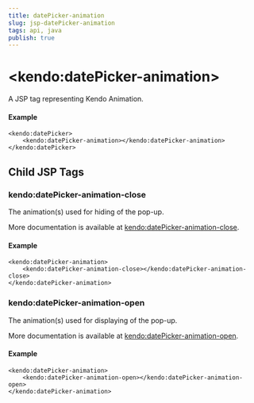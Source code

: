 ```yaml
---
title: datePicker-animation
slug: jsp-datePicker-animation
tags: api, java
publish: true
---
```


# \<kendo:datePicker-animation\>
A JSP tag representing Kendo Animation.

#### Example
    <kendo:datePicker>
        <kendo:datePicker-animation></kendo:datePicker-animation>
    </kendo:datePicker>


## Child JSP Tags

### kendo:datePicker-animation-close

The animation(s) used for hiding of the pop-up.

More documentation is available at [kendo:datePicker-animation-close](/api/wrappers/jsp/datepicker/animation-close).

#### Example

    <kendo:datePicker-animation>
        <kendo:datePicker-animation-close></kendo:datePicker-animation-close>
    </kendo:datePicker-animation>
 
### kendo:datePicker-animation-open

The animation(s) used for displaying of the pop-up.

More documentation is available at [kendo:datePicker-animation-open](/api/wrappers/jsp/datepicker/animation-open).

#### Example

    <kendo:datePicker-animation>
        <kendo:datePicker-animation-open></kendo:datePicker-animation-open>
    </kendo:datePicker-animation>
 
